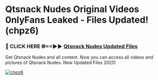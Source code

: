# Qtsnack Nudes Original Videos 0nlyFans Leaked - Files Updated! (chpz6)

<h3>🔴 CLICK HERE 🌐==►► <a href="https://tinyurl.com/y5r63du9" rel="nofollow">Qtsnack Nudes Updated Files</a></h3>

Get Qtsnack Nudes and all content. Now you can access all videos and pictures of Qtsnack Nudes. New Updated Files 2025!

[![chpz6](https://i.imgur.com/UVo9nyh.gif)](https://tinyurl.com/y5r63du9)